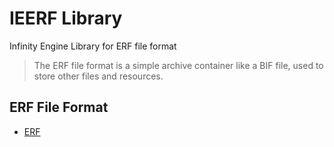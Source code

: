 # IEERF Library

Infinity Engine Library for ERF file format

> The ERF file format is a simple archive container like a BIF file, used to store other files and resources.
>


##  ERF File Format

- [ERF](http://wiki.tbotr.net/index.php?title=Neverwinter_Nights:Encapsulated_Resource_File_Format)

